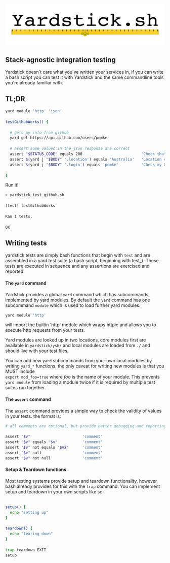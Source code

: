 ![Yardstick Logo](/ysh/yardstick.png?raw=true)

##  Stack-agnostic integration testing

Yardstick doesn't care what you've written your services in, if you can
write a bash script you can test it with Yardstick and the same commandline
tools you're already familiar with. 

## TL;DR

```bash
yard module 'http' 'json' 

testGithubWorks() {

  # gets my info from github
  yard get https://api.github.com/users/pomke

  # assert some values in the json response are correct
  assert "$STATUS_CODE" equals 200                          'Check that the status is OK'
  assert $(yard j "$BODY" '.location') equals 'Australia'   'Location check, am I in AU?' 
  assert $(yard j "$BODY" '.login') equals 'pomke'          'Check my Github name'

}
```

Run it! 

```bash
> yardstick test_github.sh

[test] testGithubWorks

Ran 1 tests.

OK
```



## Writing tests

yardstick tests are simply bash functions that begin with `test` and are assembled in 
a yard test suite (a bash script, beginning with test_). These tests are executed in
sequence and any assertions are exercised and reported.

#### The `yard` command

Yardstick provides a global `yard` command which has subcommands implemented by yard
modules. By default the `yard` command has one subcommand `module` which is used to 
load further yard modules.

```bash
yard module 'http'
```

will import the builtin 'http' module which wraps httpie and allows you to execute
http requests from your tests.

Yard modules are looked up in two locations, core modules first are available in
`yardstick/ysh/` and local modules are loaded from `./` and should live with your 
test files. 

You can add new `yard` subcommands from your own local modules by writing `yard_*`
functions. the only caveat for writing new modules is that you MUST include  
`export mod_foo=true` where _foo_ is the name of your module. This prevents `yard module`
from loading a module twice if it is required by multiple test suites run together.

#### The `assert` command

The `assert` command provides a simple way to check the validity of values in your
tests. the format is:

```bash
# all comments are optional, but provide better debugging and reporting output.

assert "$v"                       'comment'
assert "$v" equals "$v"           'comment'
assert "$v" not equals "$v2"      'comment'
assert "$v" null                  'comment'
assert "$v" not null              'comment'
```

#### Setup & Teardown functions

Most testing systems provide setup and teardown functionality, however bash already
provides for this with the `trap` command. You can implement setup and teardown
in your own scripts like so: 

```bash

setup() {
  echo "setting up"
}

teardown() {
  echo "tearing down"
}

trap teardown EXIT
setup
```



